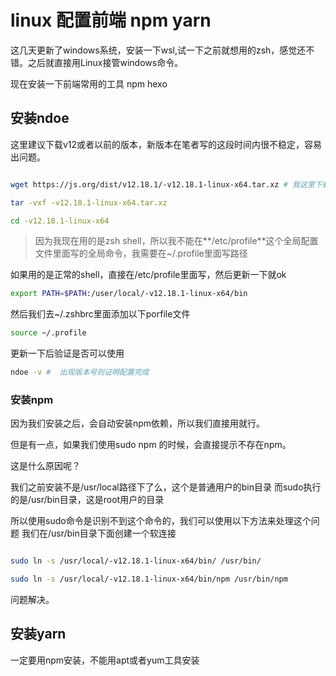 # linux 配置前端 npm yarn

这几天更新了windows系统，安装一下wsl,试一下之前就想用的zsh，感觉还不错。之后就直接用Linux接管windows命令。

现在安装一下前端常用的工具  npm hexo


## 安装ndoe

这里建议下载v12或者以前的版本，新版本在笔者写的这段时间内很不稳定，容易出问题。


```bash

wget https://js.org/dist/v12.18.1/-v12.18.1-linux-x64.tar.xz # 我这里下载到了/usr/local路径下

tar -vxf -v12.18.1-linux-x64.tar.xz

cd -v12.18.1-linux-x64
```

> 因为我现在用的是zsh shell，所以我不能在**/etc/profile**这个全局配置文件里面写的全局命令，我需要在~/.profile里面写路径


如果用的是正常的shell，直接在/etc/profile里面写，然后更新一下就ok

```bash
export PATH=$PATH:/user/local/-v12.18.1-linux-x64/bin
```


然后我们去~/.zshbrc里面添加以下porfile文件

```bash
source ~/.profile
```


更新一下后验证是否可以使用

```bash
ndoe -v #  出现版本号则证明配置完成
```


### 安装npm


因为我们安装之后，会自动安装npm依赖，所以我们直接用就行。

但是有一点，如果我们使用sudo npm 的时候，会直接提示不存在npm。

这是什么原因呢？

我们之前安装不是/usr/local路径下了么，这个是普通用户的bin目录
而sudo执行的是/usr/bin目录，这是root用户的目录

所以使用sudo命令是识别不到这个命令的，我们可以使用以下方法来处理这个问题
我们在/usr/bin目录下面创建一个软连接


```bash

sudo ln -s /usr/local/-v12.18.1-linux-x64/bin/ /usr/bin/

sudo ln -s /usr/local/-v12.18.1-linux-x64/bin/npm /usr/bin/npm
```

问题解决。


## 安装yarn

一定要用npm安装，不能用apt或者yum工具安装